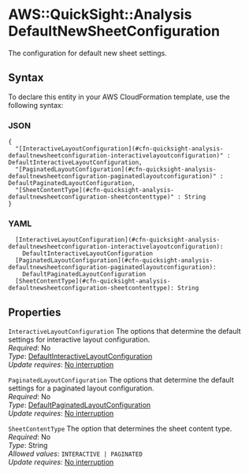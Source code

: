 # AWS::QuickSight::Analysis DefaultNewSheetConfiguration<a name="aws-properties-quicksight-analysis-defaultnewsheetconfiguration"></a>

The configuration for default new sheet settings\.

## Syntax<a name="aws-properties-quicksight-analysis-defaultnewsheetconfiguration-syntax"></a>

To declare this entity in your AWS CloudFormation template, use the following syntax:

### JSON<a name="aws-properties-quicksight-analysis-defaultnewsheetconfiguration-syntax.json"></a>

```
{
  "[InteractiveLayoutConfiguration](#cfn-quicksight-analysis-defaultnewsheetconfiguration-interactivelayoutconfiguration)" : DefaultInteractiveLayoutConfiguration,
  "[PaginatedLayoutConfiguration](#cfn-quicksight-analysis-defaultnewsheetconfiguration-paginatedlayoutconfiguration)" : DefaultPaginatedLayoutConfiguration,
  "[SheetContentType](#cfn-quicksight-analysis-defaultnewsheetconfiguration-sheetcontenttype)" : String
}
```

### YAML<a name="aws-properties-quicksight-analysis-defaultnewsheetconfiguration-syntax.yaml"></a>

```
  [InteractiveLayoutConfiguration](#cfn-quicksight-analysis-defaultnewsheetconfiguration-interactivelayoutconfiguration): 
    DefaultInteractiveLayoutConfiguration
  [PaginatedLayoutConfiguration](#cfn-quicksight-analysis-defaultnewsheetconfiguration-paginatedlayoutconfiguration): 
    DefaultPaginatedLayoutConfiguration
  [SheetContentType](#cfn-quicksight-analysis-defaultnewsheetconfiguration-sheetcontenttype): String
```

## Properties<a name="aws-properties-quicksight-analysis-defaultnewsheetconfiguration-properties"></a>

`InteractiveLayoutConfiguration`  <a name="cfn-quicksight-analysis-defaultnewsheetconfiguration-interactivelayoutconfiguration"></a>
The options that determine the default settings for interactive layout configuration\.  
*Required*: No  
*Type*: [DefaultInteractiveLayoutConfiguration](aws-properties-quicksight-analysis-defaultinteractivelayoutconfiguration.md)  
*Update requires*: [No interruption](https://docs.aws.amazon.com/AWSCloudFormation/latest/UserGuide/using-cfn-updating-stacks-update-behaviors.html#update-no-interrupt)

`PaginatedLayoutConfiguration`  <a name="cfn-quicksight-analysis-defaultnewsheetconfiguration-paginatedlayoutconfiguration"></a>
The options that determine the default settings for a paginated layout configuration\.  
*Required*: No  
*Type*: [DefaultPaginatedLayoutConfiguration](aws-properties-quicksight-analysis-defaultpaginatedlayoutconfiguration.md)  
*Update requires*: [No interruption](https://docs.aws.amazon.com/AWSCloudFormation/latest/UserGuide/using-cfn-updating-stacks-update-behaviors.html#update-no-interrupt)

`SheetContentType`  <a name="cfn-quicksight-analysis-defaultnewsheetconfiguration-sheetcontenttype"></a>
The option that determines the sheet content type\.  
*Required*: No  
*Type*: String  
*Allowed values*: `INTERACTIVE | PAGINATED`  
*Update requires*: [No interruption](https://docs.aws.amazon.com/AWSCloudFormation/latest/UserGuide/using-cfn-updating-stacks-update-behaviors.html#update-no-interrupt)